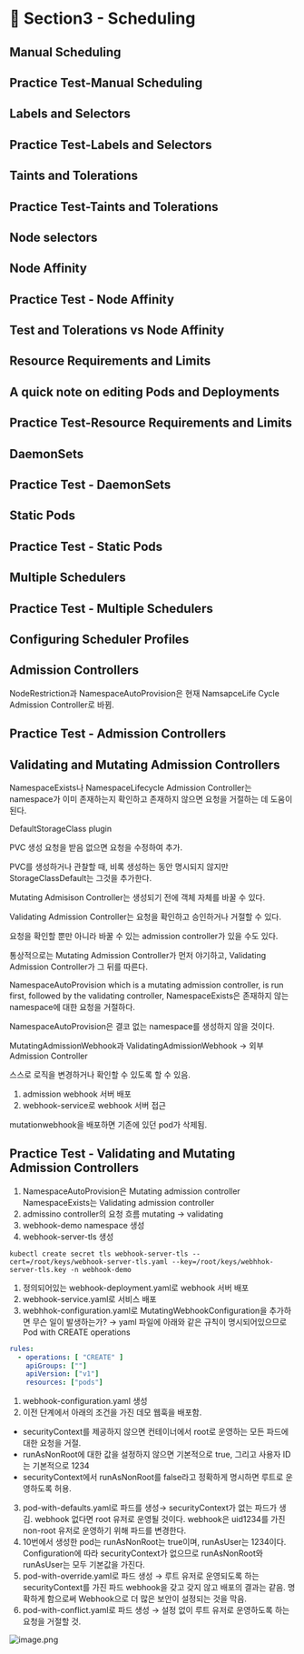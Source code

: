# 🍨 Section3 - Scheduling

## Manual Scheduling


## Practice Test-Manual Scheduling


## Labels and Selectors


## Practice Test-Labels and Selectors


## Taints and Tolerations


## Practice Test-Taints and Tolerations


## Node selectors


## Node Affinity


## Practice Test - Node Affinity


## Test and Tolerations vs Node Affinity


## Resource Requirements and Limits


## A quick note on editing Pods and Deployments


## Practice Test-Resource Requirements and Limits


## DaemonSets


## Practice Test - DaemonSets


## Static Pods


## Practice Test - Static Pods


## Multiple Schedulers


## Practice Test - Multiple Schedulers


## Configuring Scheduler Profiles


## Admission Controllers


NodeRestriction과 NamespaceAutoProvision은 현재 NamsapceLife Cycle Admission Controller로 바뀜.


## Practice Test - Admission Controllers


## Validating and Mutating Admission Controllers


NamespaceExists나 NamespaceLifecycle Admission Controller는 namespace가 이미 존재하는지 확인하고 존재하지 않으면 요청을 거절하는 데 도움이 된다.


DefaultStorageClass plugin


PVC 생성 요청을 받음 없으면 요청을 수정하여 추가.


PVC를 생성하거나 관찰할 때, 비록 생성하는 동안 명시되지 않지만 StorageClassDefault는 그것을 추가한다.


Mutating Admisison Controller는 생성되기 전에 객체 자체를 바꿀 수 있다.


Validating Admission Controller는 요청을 확인하고 승인하거나 거절할 수 있다.


요청을 확인할 뿐만 아니라 바꿀 수 있는 admission controller가 있을 수도 있다.


통상적으로는 Mutating Admission Controller가 먼저 야기하고, Validating Admission Controller가 그 뒤를 따른다.


NamespaceAutoProvision which is a mutating admission controller, is run first, followed by the validating controller, NamespaceExists은 존재하지 않는 namespace에 대한 요청을 거절하다.


NamespaceAutoProvision은 결코 없는 namespace를 생성하지 않을 것이다.


MutatingAdmissionWebhook과 ValidatingAdmissionWebhook → 외부 Admission Controller


스스로 로직을 변경하거나 확인할 수 있도록 할 수 있음.

1. admission webhook 서버 배포
2. webhook-service로 webhook 서버 접근

mutationwebhook을 배포하면 기존에 있던 pod가 삭제됨.


## Practice Test - Validating and Mutating Admission Controllers

1. NamespaceAutoProvision은 Mutating admission controller
NamespaceExists는 Validating admission controller
2. admissino controller의 요청 흐름
mutating → validating
3. webhook-demo namespace 생성
4. webhook-server-tls 생성

```shell
kubectl create secret tls webhook-server-tls --cert=/root/keys/webhook-server-tls.yaml --key=/root/keys/webhhok-server-tls.key -n webhook-demo
```

1. 정의되어있는 webhook-deployment.yaml로 webhook 서버 배포
2. webhook-service.yaml로 서비스 배포
3. webhhok-configuration.yaml로 MutatingWebhookConfiguration을 추가하면 무슨 일이 발생하는가?
→ yaml 파일에 아래와 같은 규칙이 명시되어있으므로 Pod with CREATE operations

```yaml
rules:
  - operations: [ "CREATE" ]
    apiGroups: [""]
    apiVersion: ["v1"]
    resources: ["pods"]
```

1. webhook-configuration.yaml 생성
2. 이전 단계에서 아래의 조건을 가진 데모 웹훅을 배포함.
- securityContext를 제공하지 않으면 컨테이너에서 root로 운영하는 모든 파드에 대한 요청을 거절.
- runAsNonRoot에 대한 값을 설정하지 않으면 기본적으로 true, 그리고 사용자 ID는 기본적으로 1234
- securityContext에서 runAsNonRoot를 false라고 정확하게 명시하면 루트로 운영하도록 허용.
3. pod-with-defaults.yaml로 파드를 생성→ securityContext가 없는 파드가 생김.
webhook 없다면 root 유저로 운영될 것이다. webhook은 uid1234를 가진 non-root 유저로 운영하기 위해 파드를 변경한다.
4. 10번에서 생성한 pod는 runAsNonRoot는 true이며, runAsUser는 1234이다.
Configuration에 따라 securityContext가 없으므로 runAsNonRoot와 runAsUser는 모두 기본값을 가진다.
5. pod-with-override.yaml로 파드 생성 → 루트 유저로 운영되도록 하는 securityContext를 가진 파드
webhook을 갖고 갖지 않고 배포의 결과는 같음.
명확하게 함으로써 Webhook으로 더 많은 보안이 설정되는 것을 막음.
6. pod-with-conflict.yaml로 파드 생성 → 
설정 없이 루트 유저로 운영하도록 하는 요청을 거절할 것.

![image.png](https://prod-files-secure.s3.us-west-2.amazonaws.com/b2ea2032-00e9-4883-a13b-cb03cf5b2334/501c3b54-0de4-44d6-afe6-eca0c6373e4f/image.png?X-Amz-Algorithm=AWS4-HMAC-SHA256&X-Amz-Content-Sha256=UNSIGNED-PAYLOAD&X-Amz-Credential=ASIAZI2LB466VYHZ5QF7%2F20250227%2Fus-west-2%2Fs3%2Faws4_request&X-Amz-Date=20250227T140823Z&X-Amz-Expires=3600&X-Amz-Security-Token=IQoJb3JpZ2luX2VjED4aCXVzLXdlc3QtMiJGMEQCIHNsBqs%2FcKJ%2BTIQHZUE62ZnlPLLgSLJzPyW78RQENmv8AiAO2G2z66OYmAWUXQ8E8g9%2BOJspLM4AW4TNd1DOTt69kSr%2FAwh2EAAaDDYzNzQyMzE4MzgwNSIMfQl8WEfKRE0Q5mCqKtwDhEO%2FXImuzPq8XlVMK2TNQDHT6nUy%2F2phM4%2BeBxrIZoQpZAmY%2FrNa7gdeB3eiKsZDJ8TPwU1FDla3UWkWEK3GtmBGE27OB6DUNcJOgcUPreK9kUhqugBfF5lZ%2BSBgjUlMgggPpLy5K131v5yXPfmzHnmz1z6sUEEuiC7nHPnTYOleeiyQ5tqUWw2Ue8LhZKuIvs9J7mB9UCQNunBWz03tbAVSc5xOEv5v7f5R8H%2FgJU4ThtF%2BtGIz5IFgWNiGh%2Fu0bspSqY1WFfgNVTLv8DfilnLmzZIy8179BOTmR%2F8XPIlSwBBVCJp5gS7z9Exx4Hn%2BUz7iiiI3dH2Xfs01jtj3LDcalmgcWpK3zDMUhoBQNk9ksqQRC6G8qUObBWQ1icpRBqakm4%2FoGu7zoKpBNg66qYtGf6Y29SSw1mi%2BNnSNoxOxFvxJ7rT1qLDakz1BDUySAAyql%2B%2B1uIhFSB49RMBsHpjdIm5YdAowmLRAHLrBJabiLnP53cnmcT4DOZWbL%2BPImwoueuHe4aySa9FFhDCcNRycXt2UPDi7eQMgO7Kn%2FHIF1MnCpwrAxxb2dqFOSRdCGEpcL%2BFwx0bsVxolTVp8w7Y8QpvgXD86YS2SujHXbfFddrRLrmV4JAB4gr0wkM2BvgY6pgF7YcUULgVxpPusHC%2BkixZAtY1KUGoGRgSebcAXPKnMSRl4Re%2BQ1GbcCV0kZksk%2FPVYjxUOpdUPJwxXTYj5UF2Q28cbrIWsOZ1WGXZc15ISniFvCvBimgZXEPLbkRFEQ%2Fcv8rG5QpgyCqg%2BGoB1akJyOCCKkQvlkM3Rk2nVYz0K7NmGNMSBqZFu9HE81%2FmYrDMkCyT9yw9kikFe1DBTmKoFaBPaEKoh&X-Amz-Signature=7cc7ae9bdc2069e361a27ed0803a2ff0920d3360bd3c81ac42fd9420e7e01899&X-Amz-SignedHeaders=host&x-id=GetObject)

